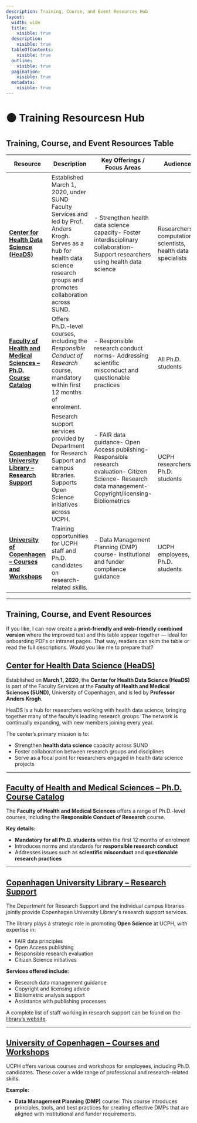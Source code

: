 ```yaml
---
description: Training, Course, and Event Resources Hub
layout:
  width: wide
  title:
    visible: true
  description:
    visible: true
  tableOfContents:
    visible: true
  outline:
    visible: true
  pagination:
    visible: true
  metadata:
    visible: true
---
```


# 🟠 Training Resourcesn Hub

## Training, Course, and Event Resources Table

<table><thead><tr><th width="503">Resource</th><th width="390">Description</th><th width="343">Key Offerings / Focus Areas</th><th>Audience</th></tr></thead><tbody><tr><td><a href="https://heads.ku.dk/course/next-courses/"><strong>Center for Health Data Science (HeaDS)</strong></a></td><td>Established March 1, 2020, under SUND Faculty Services and led by Prof. Anders Krogh. Serves as a hub for health data science research groups and promotes collaboration across SUND.</td><td>- Strengthen health data science capacity- Foster interdisciplinary collaboration- Support researchers using health data science</td><td>Researchers, computational scientists, health data specialists</td></tr><tr><td><a href="https://phdcourses.ku.dk/Kursusliste.aspx?TermId=340&#x26;KatId=53&#x26;OCatID=4300119&#x26;sitepath=SUND"><strong>Faculty of Health and Medical Sciences – Ph.D. Course Catalog</strong></a></td><td>Offers Ph.D.-level courses, including the <em>Responsible Conduct of Research</em> course, mandatory within first 12 months of enrolment.</td><td>- Responsible research conduct norms- Addressing scientific misconduct and questionable practices</td><td>All Ph.D. students</td></tr><tr><td><a href="https://kub.ku.dk/english/researchsupport/"><strong>Copenhagen University Library – Research Support</strong></a></td><td>Research support services provided by Department for Research Support and campus libraries. Supports Open Science initiatives across UCPH.</td><td>- FAIR data guidance- Open Access publishing- Responsible research evaluation- Citizen Science- Research data management- Copyright/licensing- Bibliometrics</td><td>UCPH researchers, Ph.D. students</td></tr><tr><td><a href="https://kunet.ku.dk/employee-guide/Pages/Course-Catalogue/Ucphcourses.aspx"><strong>University of Copenhagen – Courses and Workshops</strong></a></td><td>Training opportunities for UCPH staff and Ph.D. candidates on research-related skills.</td><td>- Data Management Planning (DMP) course- Institutional and funder compliance guidance</td><td>UCPH employees, Ph.D. students</td></tr></tbody></table>

***

## Training, Course, and Event Resources

If you like, I can now create a **print-friendly and web-friendly combined version** where the improved text and this table appear together — ideal for onboarding PDFs or intranet pages. That way, readers can skim the table or read the full descriptions. Would you like me to prepare that?

## [**Center for Health Data Science (HeaDS)**](https://heads.ku.dk/course/next-courses/)

Established on **March 1, 2020**, the **Center for Health Data Science (HeaDS)** is part of the Faculty Services at the **Faculty of Health and Medical Sciences (SUND)**, University of Copenhagen, and is led by **Professor Anders Krogh**.

HeaDS is a hub for researchers working with health data science, bringing together many of the faculty’s leading research groups. The network is continually expanding, with new members joining every year.

The center’s primary mission is to:

* Strengthen **health data science** capacity across SUND
* Foster collaboration between research groups and disciplines
* Serve as a focal point for researchers engaged in health data science projects

***

## [**Faculty of Health and Medical Sciences – Ph.D. Course Catalog**](https://phdcourses.ku.dk/Kursusliste.aspx?TermId=340\&KatId=53\&OCatID=4300119\&sitepath=SUND)

The **Faculty of Health and Medical Sciences** offers a range of Ph.D.-level courses, including the **Responsible Conduct of Research** course.

**Key details:**

* **Mandatory for all Ph.D. students** within the first 12 months of enrolment
* Introduces norms and standards for **responsible research conduct**
* Addresses issues such as **scientific misconduct** and **questionable research practices**

***

## [**Copenhagen University Library – Research Support**](https://kub.ku.dk/english/researchsupport/)

The Department for Research Support and the individual campus libraries jointly provide Copenhagen University Library's research support services.

The library plays a strategic role in promoting **Open Science** at UCPH, with expertise in:

* FAIR data principles
* Open Access publishing
* Responsible research evaluation
* Citizen Science initiatives

**Services offered include:**

* Research data management guidance
* Copyright and licensing advice
* Bibliometric analysis support
* Assistance with publishing processes

A complete list of staff working in research support can be found on the[ library’s website](https://kub.ku.dk/english/researchsupport/about-research-support/employees/).

***

## [**University of Copenhagen – Courses and Workshops**](https://kunet.ku.dk/employee-guide/Pages/Course-Catalogue/Ucphcourses.aspx)

UCPH offers various courses and workshops for employees, including Ph.D. candidates. These cover a wide range of professional and research-related skills.

**Example:**

* **Data Management Planning (DMP)** course: This course introduces principles, tools, and best practices for creating effective DMPs that are aligned with institutional and funder requirements.

